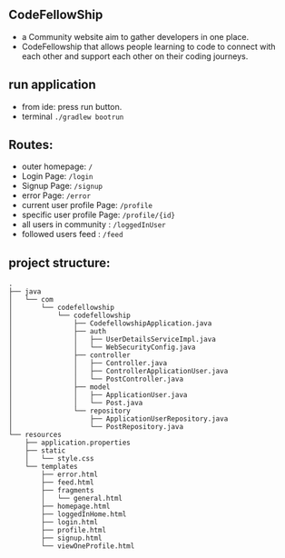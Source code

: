 ##  CodeFellowShip
- a Community website aim to gather developers in one place.
- CodeFellowship that allows people learning to code to connect with each other and support each other on their coding journeys.

## run application
* from ide: press run button.
* terminal `./gradlew bootrun`
## Routes:
- outer homepage: `/`
- Login Page: `/login`
- Signup Page: `/signup`
- error Page: `/error`
- current user profile Page: `/profile`
- specific user profile Page: `/profile/{id}`
- all users in community : `/loggedInUser`
- followed users feed : `/feed`


## project structure:

```
.
├── java
│   └── com
│       └── codefellowship
│           └── codefellowship
│               ├── CodefellowshipApplication.java
│               ├── auth
│               │   ├── UserDetailsServiceImpl.java
│               │   └── WebSecurityConfig.java
│               ├── controller
│               │   ├── Controller.java
│               │   ├── ControllerApplicationUser.java
│               │   └── PostController.java
│               ├── model
│               │   ├── ApplicationUser.java
│               │   └── Post.java
│               └── repository
│                   ├── ApplicationUserRepository.java
│                   └── PostRepository.java
└── resources
    ├── application.properties
    ├── static
    │   └── style.css
    └── templates
        ├── error.html
        ├── feed.html
        ├── fragments
        │   └── general.html
        ├── homepage.html
        ├── loggedInHome.html
        ├── login.html
        ├── profile.html
        ├── signup.html
        └── viewOneProfile.html

```
